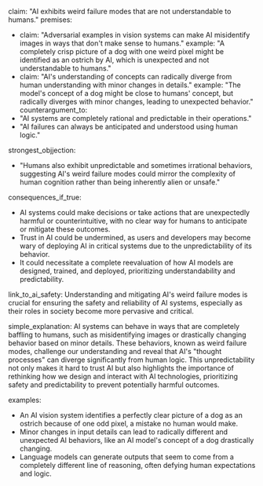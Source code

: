 claim: "AI exhibits weird failure modes that are not understandable to humans."
premises:
  - claim: "Adversarial examples in vision systems can make AI misidentify images in ways that don't make sense to humans."
    example: "A completely crisp picture of a dog with one weird pixel might be identified as an ostrich by AI, which is unexpected and not understandable to humans."
  - claim: "AI's understanding of concepts can radically diverge from human understanding with minor changes in details."
    example: "The model's concept of a dog might be close to humans' concept, but radically diverges with minor changes, leading to unexpected behavior."
counterargument_to:
  - "AI systems are completely rational and predictable in their operations."
  - "AI failures can always be anticipated and understood using human logic."

strongest_objjection:
  - "Humans also exhibit unpredictable and sometimes irrational behaviors, suggesting AI's weird failure modes could mirror the complexity of human cognition rather than being inherently alien or unsafe."

consequences_if_true:
  - AI systems could make decisions or take actions that are unexpectedly harmful or counterintuitive, with no clear way for humans to anticipate or mitigate these outcomes.
  - Trust in AI could be undermined, as users and developers may become wary of deploying AI in critical systems due to the unpredictability of its behavior.
  - It could necessitate a complete reevaluation of how AI models are designed, trained, and deployed, prioritizing understandability and predictability.

link_to_ai_safety: Understanding and mitigating AI's weird failure modes is crucial for ensuring the safety and reliability of AI systems, especially as their roles in society become more pervasive and critical.

simple_explanation: AI systems can behave in ways that are completely baffling to humans, such as misidentifying images or drastically changing behavior based on minor details. These behaviors, known as weird failure modes, challenge our understanding and reveal that AI's "thought processes" can diverge significantly from human logic. This unpredictability not only makes it hard to trust AI but also highlights the importance of rethinking how we design and interact with AI technologies, prioritizing safety and predictability to prevent potentially harmful outcomes.

examples:
  - An AI vision system identifies a perfectly clear picture of a dog as an ostrich because of one odd pixel, a mistake no human would make.
  - Minor changes in input details can lead to radically different and unexpected AI behaviors, like an AI model's concept of a dog drastically changing.
  - Language models can generate outputs that seem to come from a completely different line of reasoning, often defying human expectations and logic.